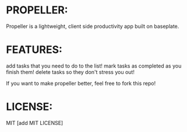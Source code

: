 PROPELLER:
==========
Propeller is a lightweight, client side productivity app built on baseplate.

FEATURES:
========
add tasks that you need to do to the list!
mark tasks as completed as you finish them!
delete tasks so they don't stress you out!

If you want to make propeller better, feel free to fork this repo!

LICENSE:
=======
MIT
[add MIT LICENSE]
